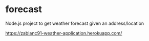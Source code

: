 # forecast
Node.js project to get weather forecast given an address/location

https://zablanc91-weather-application.herokuapp.com/
